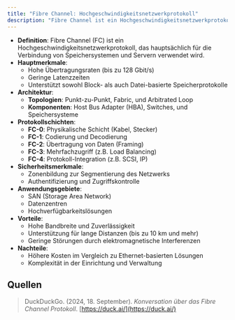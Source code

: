```yaml
---
title: "Fibre Channel: Hochgeschwindigkeitsnetzwerkprotokoll"
description: "Fibre Channel ist ein Hochgeschwindigkeitsnetzwerkprotokoll für Verbindung von Speichersystemen und Servern. Hauptmerkmale sind hohe Übertragungsraten und geringe Latenz. Architektur umfasst Topologien wie Punkt-zu-Punkt und Fabric. Protokollschichten sind FC-0 bis FC-4. Anwendungsgebiete sind SAN und Datenzentren."
---
```


- **Definition**: Fibre Channel (FC) ist ein Hochgeschwindigkeitsnetzwerkprotokoll, das hauptsächlich für die Verbindung von Speichersystemen und Servern verwendet wird.
- **Hauptmerkmale**:
  - Hohe Übertragungsraten (bis zu 128 Gbit/s)
  - Geringe Latenzzeiten
  - Unterstützt sowohl Block- als auch Datei-basierte Speicherprotokolle
- **Architektur**:
  - **Topologien**: Punkt-zu-Punkt, Fabric, und Arbitrated Loop
  - **Komponenten**: Host Bus Adapter (HBA), Switches, und Speichersysteme
- **Protokollschichten**:
  - **FC-0**: Physikalische Schicht (Kabel, Stecker)
  - **FC-1**: Codierung und Decodierung
  - **FC-2**: Übertragung von Daten (Framing)
  - **FC-3**: Mehrfachzugriff (z.B. Load Balancing)
  - **FC-4**: Protokoll-Integration (z.B. SCSI, IP)
- **Sicherheitsmerkmale**:
  - Zonenbildung zur Segmentierung des Netzwerks
  - Authentifizierung und Zugriffskontrolle
- **Anwendungsgebiete**:
  - SAN (Storage Area Network)
  - Datenzentren
  - Hochverfügbarkeitslösungen
- **Vorteile**:
  - Hohe Bandbreite und Zuverlässigkeit
  - Unterstützung für lange Distanzen (bis zu 10 km und mehr)
  - Geringe Störungen durch elektromagnetische Interferenzen
- **Nachteile**:
  - Höhere Kosten im Vergleich zu Ethernet-basierten Lösungen
  - Komplexität in der Einrichtung und Verwaltung

## Quellen

> DuckDuckGo. (2024, 18. September). _Konversation über das Fibre Channel Protokoll_. [https://duck.ai/](https://duck.ai/)